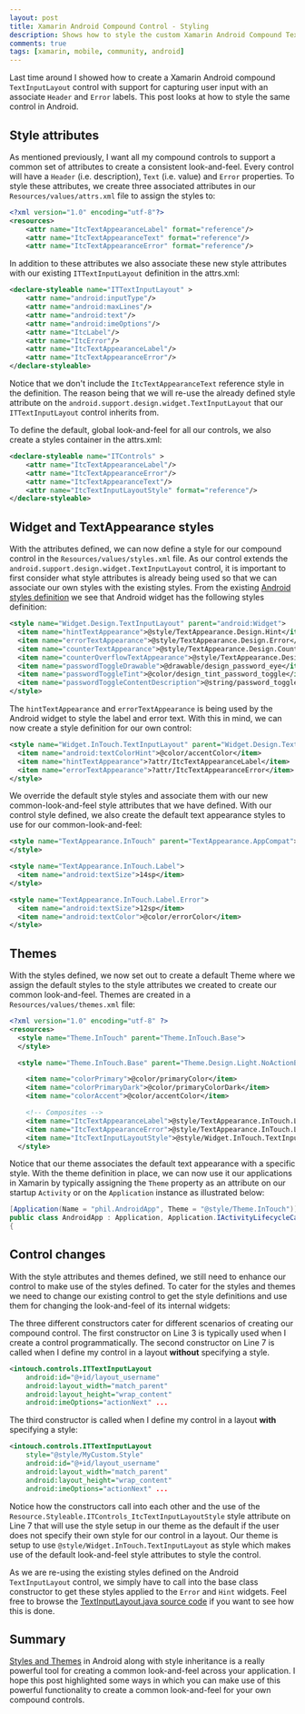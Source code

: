 ```yaml
---
layout: post
title: Xamarin Android Compound Control - Styling
description: Shows how to style the custom Xamarin Android Compound TextInputLayout
comments: true
tags: [xamarin, mobile, community, android]
---
```


Last time around I showed how to create a Xamarin Android compound `TextInputLayout` control with support for capturing user input with an associate `Header` and `Error` labels.  This post looks at how to style the same control in Android.

## Style attributes ##

As mentioned previously, I want all my compound controls to support a common set of attributes to create a consistent look-and-feel. Every control will have a `Header` (i.e. description), `Text` (i.e. value) and `Error` properties.  To style these attributes, we create three associated attributes in our `Resources/values/attrs.xml` file to assign the styles to:

```xml
<?xml version="1.0" encoding="utf-8"?>
<resources>
    <attr name="ItcTextAppearanceLabel" format="reference"/>
    <attr name="ItcTextAppearanceText" format="reference"/>
    <attr name="ItcTextAppearanceError" format="reference"/>
```

In addition to these attributes we also associate these new style attributes with our existing `ITTextInputLayout` definition in the attrs.xml:

```xml
<declare-styleable name="ITTextInputLayout" >
    <attr name="android:inputType"/>
    <attr name="android:maxLines"/>
    <attr name="android:text"/>
    <attr name="android:imeOptions"/>
    <attr name="ItcLabel"/>
    <attr name="ItcError"/>
    <attr name="ItcTextAppearanceLabel"/>
    <attr name="ItcTextAppearanceError"/>       		
</declare-styleable>  
```
Notice that we don't include the `ItcTextAppearanceText` reference style in the definition.  The reason being that we will re-use the already defined style attribute on the `android.support.design.widget.TextInputLayout` that our `ITTextInputLayout` control inherits from. 

To define the default, global look-and-feel for all our controls, we also create a styles container in the attrs.xml:

```xml
<declare-styleable name="ITControls" >		
    <attr name="ItcTextAppearanceLabel"/>
    <attr name="ItcTextAppearanceError"/>               
    <attr name="ItcTextAppearanceText"/>
    <attr name="ItcTextInputLayoutStyle" format="reference"/>   
</declare-styleable>  
```

## Widget and TextAppearance styles ##

With the attributes defined, we can now define a style for our compound control in the `Resources/values/styles.xml` file.  As our control extends the `android.support.design.widget.TextInputLayout` control, it is important to first consider what style attributes is already being used so that we can associate our own styles with the existing styles.  From the existing [Android styles definition](https://android.googlesource.com/platform/frameworks/support.git/+/master/design/res/values/styles.xml) we see that Android widget has the following styles definition:

```xml
<style name="Widget.Design.TextInputLayout" parent="android:Widget">
  <item name="hintTextAppearance">@style/TextAppearance.Design.Hint</item>
  <item name="errorTextAppearance">@style/TextAppearance.Design.Error</item>
  <item name="counterTextAppearance">@style/TextAppearance.Design.Counter</item>
  <item name="counterOverflowTextAppearance">@style/TextAppearance.Design.Counter.Overflow</item>
  <item name="passwordToggleDrawable">@drawable/design_password_eye</item>
  <item name="passwordToggleTint">@color/design_tint_password_toggle</item>
  <item name="passwordToggleContentDescription">@string/password_toggle_content_description</item>
</style>
```
The `hintTextAppearance` and `errorTextAppearance` is being used by the Android widget to style the label and error text.  With this in mind, we can now create a style definition for our own control:

```xml
<style name="Widget.InTouch.TextInputLayout" parent="Widget.Design.TextInputLayout">
  <item name="android:textColorHint">@color/accentColor</item>
  <item name="hintTextAppearance">?attr/ItcTextAppearanceLabel</item>
  <item name="errorTextAppearance">?attr/ItcTextAppearanceError</item>      
</style>
```
We override the default style styles and associate them with our new common-look-and-feel style attributes that we have defined.  With our control style defined, we also create the default text appearance styles to use for our common-look-and-feel:

```xml
<style name="TextAppearance.InTouch" parent="TextAppearance.AppCompat">
</style>

<style name="TextAppearance.InTouch.Label">
  <item name="android:textSize">14sp</item>
</style>

<style name="TextAppearance.InTouch.Label.Error">
  <item name="android:textSize">12sp</item>
  <item name="android:textColor">@color/errorColor</item>
</style>
```

## Themes ##

With the styles defined, we now set out to create a default Theme where we assign the default styles to the style attributes we created to create our common look-and-feel.  Themes are created in a `Resources/values/themes.xml` file:

```xml
<?xml version="1.0" encoding="utf-8" ?>
<resources>
  <style name="Theme.InTouch" parent="Theme.InTouch.Base">
  </style>

  <style name="Theme.InTouch.Base" parent="Theme.Design.Light.NoActionBar">

    <item name="colorPrimary">@color/primaryColor</item>
    <item name="colorPrimaryDark">@color/primaryColorDark</item>
    <item name="colorAccent">@color/accentColor</item>

	<!-- Composites -->
    <item name="ItcTextAppearanceLabel">@style/TextAppearance.InTouch.Label</item>
    <item name="ItcTextAppearanceError">@style/TextAppearance.InTouch.Label.Error</item>
    <item name="ItcTextInputLayoutStyle">@style/Widget.InTouch.TextInputLayout</item>   
  </style>
```
Notice that our theme associates the default text appearance with a specific style.  With the theme definition in place, we can now use it our applications in Xamarin by typically assigning the `Theme` property as an attribute on our startup `Activity` or on the `Application` instance as illustrated below:

```csharp
[Application(Name = "phil.AndroidApp", Theme = "@style/Theme.InTouch")]
public class AndroidApp : Application, Application.IActivityLifecycleCallbacks
{
```

## Control changes ##

With the style attributes and themes defined, we still need to enhance our control to make use of the styles defined.  To cater for the styles and themes we need to change our existing control to get the style definitions and use them for changing the look-and-feel of its internal widgets:

<script src="https://gist.github.com/cjlotz/a179b8552dc23fa1a3d590bef0ff1133.js"></script>

The three different constructors cater for different scenarios of creating our compound control.  The first constructor on Line 3 is typically used when I create a control programmatically.  The second constructor on Line 7 is called when I define my control in a layout **without** specifying a style.  

```xml
<intouch.controls.ITTextInputLayout
    android:id="@+id/layout_username"
    android:layout_width="match_parent"
    android:layout_height="wrap_content"
    android:imeOptions="actionNext" ...
```

The third constructor is called when I define my control in a layout **with** specifying a style:

```xml
<intouch.controls.ITTextInputLayout
    style="@style/MyCustom.Style"
    android:id="@+id/layout_username"
    android:layout_width="match_parent"
    android:layout_height="wrap_content"
    android:imeOptions="actionNext" ...
```

Notice how the constructors call into each other and the use of the `Resource.Styleable.ITControls_ItcTextInputLayoutStyle` style attribute on Line 7 that will use the style setup in our theme as the default if the user does not specify their own style for our control in a layout.  Our theme is setup to use `@style/Widget.InTouch.TextInputLayout` as style which makes use of the default look-and-feel style attributes to style the control.  

As we are re-using the existing styles defined on the Android `TextInputLayout` control, we simply have to call into the base class constructor to get these styles applied to the `Error` and `Hint` widgets.  Feel free to browse the [TextInputLayout.java source code](https://android.googlesource.com/platform/frameworks/support.git/+/master/design/src/android/support/design/widget/TextInputLayout.java) if you want to see how this is done.

## Summary ##

[Styles and Themes](https://developer.android.com/guide/topics/ui/themes.html) in Android along with style inheritance is a really powerful tool for creating a common look-and-feel across your application.  I hope this post highlighted some ways in which you can make use of this powerful functionality to create a common look-and-feel for your own compound controls.